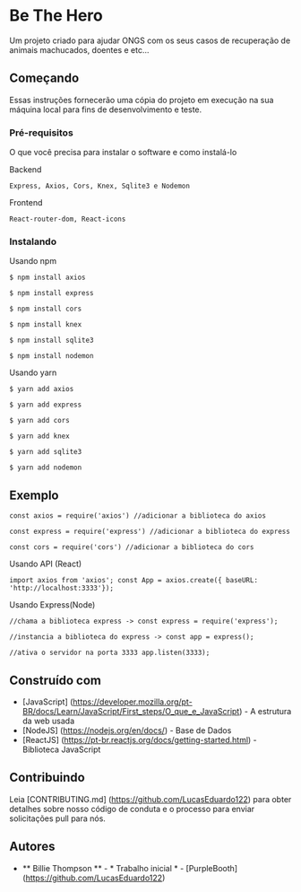 # Be The Hero

Um projeto criado para ajudar ONGS com os seus casos de recuperação de animais machucados, doentes e etc...

## Começando

Essas instruções fornecerão uma cópia do projeto em execução na sua máquina local para fins de desenvolvimento e teste.

### Pré-requisitos

O que você precisa para instalar o software e como instalá-lo

Backend

``Express, Axios, Cors, Knex, Sqlite3 e Nodemon``

Frontend

``React-router-dom, React-icons``

### Instalando
Usando npm

``$ npm install axios``

``$ npm install express``

``$ npm install cors``

``$ npm install knex``

``$ npm install sqlite3``

``$ npm install nodemon``


Usando yarn

``$ yarn add axios``

``$ yarn add express``

``$ yarn add cors``

``$ yarn add knex``

``$ yarn add sqlite3``

``$ yarn add nodemon``

## Exemplo

``const axios = require('axios') //adicionar a biblioteca do axios``

``const express = require('express') //adicionar a biblioteca do express``


``const cors = require('cors') //adicionar a biblioteca do cors``


Usando API (React)

``import axios from 'axios'; const App = axios.create({ baseURL: 'http://localhost:3333'});``

Usando Express(Node)


``//chama a biblioteca express -> const express = require('express');``

``//instancia a biblioteca do express -> const app = express();``

``//ativa o servidor na porta 3333 app.listen(3333);``


## Construído com

* [JavaScript] (https://developer.mozilla.org/pt-BR/docs/Learn/JavaScript/First_steps/O_que_e_JavaScript) - A estrutura da web usada
* [NodeJS] (https://nodejs.org/en/docs/) - Base de Dados
* [ReactJS] (https://pt-br.reactjs.org/docs/getting-started.html) - Biblioteca JavaScript

## Contribuindo

Leia [CONTRIBUTING.md] (https://github.com/LucasEduardo122) para obter detalhes sobre nosso código de conduta e o processo para enviar solicitações pull para nós.


## Autores

* ** Billie Thompson ** - * Trabalho inicial * - [PurpleBooth] (https://github.com/LucasEduardo122)
